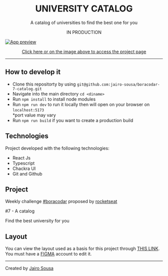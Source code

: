 <h1 align="center"> UNIVERSITY CATALOG </h1>
<p align="center">A catalog of universities to find the best one for you</p>
<p align="center">IN PRODUCTION</p>

<a align="center" href="https://eloquent-froyo-e4c37b.netlify.app/">
  <img alt="App preview" src="./.github/preview.svg">
</a>

<p align="center">
<a href="https://eloquent-froyo-e4c37b.netlify.app/">
  Click here or on the image above to access the project page
</a>
</p>

---

## How to develop it

- Clone this repositorty by using `git@github.com:jairo-sousa/boracodar-7-catalog.git`
- Navigate into the main directory `cd <diname>`
- Run `npm install` to install node modules
- Run `npm run dev` to run it locally then will open on your browser on `localhost:5173` </br>
  \*port value may vary
- Run `npm run build` if you want to create a production build

## Technologies

Project developed with the following technologies:

- React Js
- Typescript
- Chackra UI
- Git and Github

## Project

Weekly challenge [#boracodar](https://boracodar.dev/) proposed by [rocketseat](https://www.rocketseat.com.br/)

#7 - A catalog

Find the best university for you

## Layout

You can view the layout used as a basis for this project through [THIS LINK](https://www.figma.com/community/file/1207675804423978995). You must have a [FIGMA](https://www.figma.com/) account to edit it.

---

Created by [Jairo Sousa](https://github.com/jairo-sousa)
